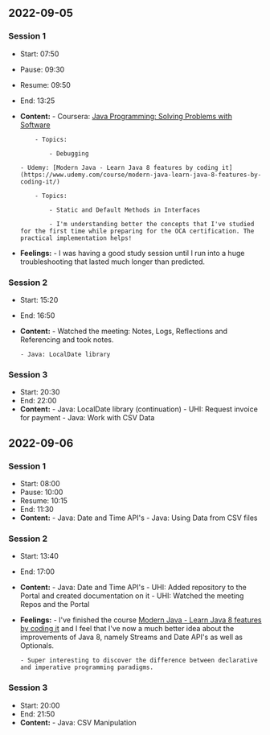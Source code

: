 ## 2022-09-05
### Session 1
- Start: 07:50
- Pause: 09:30
- Resume: 09:50
- End: 13:25
- **Content:** 
      - Coursera: [Java Programming: Solving Problems with Software](https://www.coursera.org/learn/java-programming)

          - Topics:

              - Debugging

      - Udemy: [Modern Java - Learn Java 8 features by coding it](https://www.udemy.com/course/modern-java-learn-java-8-features-by-coding-it/)

          - Topics:

              - Static and Default Methods in Interfaces

              - I'm understanding better the concepts that I've studied for the first time while preparing for the OCA certification. The practical implementation helps!

- **Feelings:** 
      - I was having a good study session until I run into a huge troubleshooting that lasted much longer than predicted.

### Session 2
- Start: 15:20
- End: 16:50
- **Content:** 
      - Watched the meeting: Notes, Logs, Reflections and Referencing and took notes.

      - Java: LocalDate library



### Session 3
- Start: 20:30
- End: 22:00
- **Content:** 
      - Java: LocalDate library (continuation)
      - UHI: Request invoice for payment
      - Java: Work with CSV Data


## 2022-09-06
### Session 1
- Start: 08:00
- Pause: 10:00
- Resume: 10:15
- End: 11:30
- **Content:** 
      - Java: Date and Time API's
      - Java: Using Data from CSV files


### Session 2
- Start: 13:40
- End: 17:00
- **Content:** 
      - Java: Date and Time API's
      - UHI: Added repository to the Portal and created documentation on it
      - UHI: Watched the meeting Repos and the Portal

- **Feelings:** 
      - I've finished the course [Modern Java - Learn Java 8 features by coding it](https://www.udemy.com/course/modern-java-learn-java-8-features-by-coding-it/) and I feel that I've now a much better idea about the improvements of Java 8, namely Streams and Date API's as well as Optionals.

      - Super interesting to discover the difference between declarative and imperative programming paradigms.

### Session 3
- Start: 20:00
- End: 21:50
- **Content:** 
      - Java: CSV Manipulation


